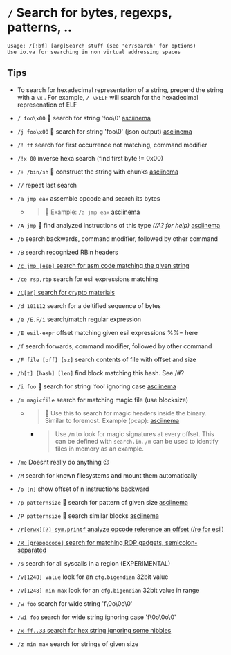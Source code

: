 <!-- TITLE: / Search -->

#  `/` Search for bytes, regexps, patterns, ..


```text
Usage: /[!bf] [arg]Search stuff (see 'e??search' for options)
Use io.va for searching in non virtual addressing spaces
```


## **Tips**
  - To search for hexadecimal representation of a string, prepend the string with a `\x` . For example, `/ \xELF` will search for the hexadecimal represenation of ELF
- `/ foo\x00` 🚀 search for string 'foo\0' [asciinema](https://asciinema.org/a/Ecgm3K7peRKclEFWGM9fZyGrj)
- `/j foo\x00` 🚀 search for string 'foo\0' (json output) [asciinema](https://asciinema.org/a/UeE0hZZxMWzni2Fgq2Mc4xIJ5)
- `/! ff` search for first occurrence not matching, command modifier
- `/!x 00` inverse hexa search (find first byte != 0x00)
- `/+ /bin/sh` 🚀 construct the string with chunks [asciinema](https://asciinema.org/a/BPv5byYzyLrDoO2FxE1XR8tkX)
- `//` repeat last search
- `/a jmp eax` assemble opcode and search its bytes
  - > 🚀 Example: `/a jmp eax` [asciinema](https://asciinema.org/a/r9lxscaovPgJ2nS4d7AVnr0ne)

- `/A jmp` 🚀 find analyzed instructions of this type _(/A? for help)_ [asciinema](https://asciinema.org/a/QEjFcFC3eBjWRlUy2RseQigom)
- `/b` search backwards, command modifier, followed by other command
- `/B` search recognized RBin headers

- [ `/c jmp [esp]` search for asm code matching the given string](search/c)

- `/ce rsp,rbp` search for esil expressions matching

- [ `/C[ar]` search for crypto materials](search/capc)

- `/d 101112` search for a deltified sequence of bytes
- `/e /E.F/i` search/match regular expression
- `/E esil-expr` offset matching given esil expressions %%= here
- `/f` search forwards, command modifier, followed by other command
- `/F file [off] [sz]` search contents of file with offset and size
- `/h[t] [hash] [len]` find block matching this hash. See /#?
- `/i foo` 🚀 search for string 'foo' ignoring case [asciinema](https://asciinema.org/a/JbReEd7wnDvUIHexYr97UX5BZ)
- `/m magicfile` search for matching magic file (use blocksize)
  - > 🚀 Use this to search for magic headers inside the binary. Similar to foremost. Example (pcap): [asciinema](https://asciinema.org/a/gYd0YHsXdGx2xxgjTQh9FfMWa)

	- > Use `/m` to look for magic signatures at every offset. This can be defined with `search.in`. `/m` can be used to identify files in memory as an example.
- `/me` Doesnt really do anything 😕
- `/M` search for known filesystems and mount them automatically
- `/o [n]` show offset of n instructions backward
- `/p patternsize` 🚀 search for pattern of given size [asciinema](https://asciinema.org/a/rNuauFEXAHI11e9f6E5ByZpcS)
- `/P patternsize` 🚀 search similar blocks [asciinema](https://asciinema.org/a/8Pofps1JKB7gSSeuUdLBrfK3U)

- [ `/r[erwx][?] sym.printf` analyze opcode reference an offset (/re for esil)](search/r)

- [ `/R [grepopcode]` search for matching ROP gadgets, semicolon-separated](search/capr)

- `/s` search for all syscalls in a region (EXPERIMENTAL)
- `/v[1248] value` look for an `cfg.bigendian` 32bit value
- `/V[1248] min max` look for an `cfg.bigendian` 32bit value in range
- `/w foo` search for wide string 'f\0o\0o\0'
- `/wi foo` search for wide string ignoring case 'f\0o\0o\0'

- [ `/x ff..33` search for hex string ignoring some nibbles](search/x)

- `/z min max` search for strings of given size